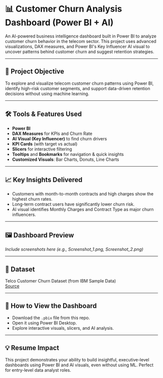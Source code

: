 # 📊 Customer Churn Analysis Dashboard (Power BI + AI)

An AI-powered business intelligence dashboard built in Power BI to analyze customer churn behavior in the telecom sector. This project uses advanced visualizations, DAX measures, and Power BI's Key Influencer AI visual to uncover patterns behind customer churn and suggest retention strategies.

---

## 🚀 Project Objective
To explore and visualize telecom customer churn patterns using Power BI, identify high-risk customer segments, and support data-driven retention decisions without using machine learning.

---

## 🛠 Tools & Features Used
- **Power BI**
- **DAX Measures** for KPIs and Churn Rate
- **AI Visual (Key Influencer)** to find churn drivers
- **KPI Cards** (with target vs actual)
- **Slicers** for interactive filtering
- **Tooltips** and **Bookmarks** for navigation & quick insights
- **Customized Visuals**: Bar Charts, Donuts, Line Charts

---

## 📈 Key Insights Delivered
- Customers with month-to-month contracts and high charges show the highest churn rates.
- Long-term contract users have significantly lower churn risk.
- AI visual identifies Monthly Charges and Contract Type as major churn influencers.

---

## 🖼️ Dashboard Preview
*Include screenshots here (e.g., Screenshot_1.png, Screenshot_2.png)*

---

## 📁 Dataset
Telco Customer Churn Dataset (from IBM Sample Data)  
[Source](https://www.kaggle.com/datasets/blastchar/telco-customer-churn)

---

## 📌 How to View the Dashboard
- Download the `.pbix` file from this repo.
- Open it using Power BI Desktop.
- Explore interactive visuals, slicers, and AI analysis.

---

## 💡 Resume Impact
This project demonstrates your ability to build insightful, executive-level dashboards using Power BI and AI visuals, even without using ML. Perfect for entry-level data analyst roles.

